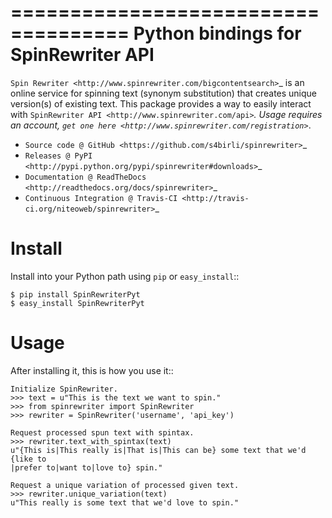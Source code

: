 ====================================
Python bindings for SpinRewriter API
====================================

`Spin Rewriter <http://www.spinrewriter.com/bigcontentsearch>`_ is an online
service for spinning text (synonym substitution) that creates unique version(s)
of existing text. This package provides a way to easily interact with
`SpinRewriter API <http://www.spinrewriter.com/api>`_. Usage requires an
account, `get one here <http://www.spinrewriter.com/registration>`_.

* `Source code @ GitHub <https://github.com/s4birli/spinrewriter>`_
* `Releases @ PyPI <http://pypi.python.org/pypi/spinrewriter#downloads>`_
* `Documentation @ ReadTheDocs <http://readthedocs.org/docs/spinrewriter>`_
* `Continuous Integration @ Travis-CI <http://travis-ci.org/niteoweb/spinrewriter>`_


Install
=======

Install into your Python path using `pip` or `easy_install`::

    $ pip install SpinRewriterPyt
    $ easy_install SpinRewriterPyt


Usage
=====

After installing it, this is how you use it::

    Initialize SpinRewriter.
    >>> text = u"This is the text we want to spin."
    >>> from spinrewriter import SpinRewriter
    >>> rewriter = SpinRewriter('username', 'api_key')

    Request processed spun text with spintax.
    >>> rewriter.text_with_spintax(text)
    u"{This is|This really is|That is|This can be} some text that we'd {like to
    |prefer to|want to|love to} spin."

    Request a unique variation of processed given text.
    >>> rewriter.unique_variation(text)
    u"This really is some text that we'd love to spin."